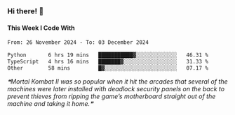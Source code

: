 ### Hi there! 👋

#### This Week I Code With
<!--START_SECTION:waka-->

```txt
From: 26 November 2024 - To: 03 December 2024

Python       6 hrs 19 mins   ███████████▓░░░░░░░░░░░░░   46.31 %
TypeScript   4 hrs 16 mins   ███████▓░░░░░░░░░░░░░░░░░   31.33 %
Other        58 mins         █▓░░░░░░░░░░░░░░░░░░░░░░░   07.17 %
```

<!--END_SECTION:waka-->

<!--STARTS_HERE_QUOTE_README-->
<i>❝Mortal Kombat II was so popular when it hit the arcades that several of the machines were later installed with deadlock security panels on the back to prevent thieves from ripping the game’s motherboard straight out of the machine and taking it home.❞</i>
<!--ENDS_HERE_QUOTE_README-->
